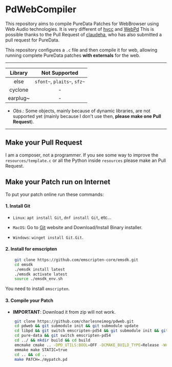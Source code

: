 # PdWebCompiler

This repository aims to compile PureData Patches for WebBrowser using Web Audio technologies. It is very different of [hvcc](https://github.com/Wasted-Audio/hvcc) and [WebPd](https://github.com/sebpiq/WebPd) This is possible thanks to the Pull Request of [claudeha](https://github.com/claudeha/pure-data/tree/emscripten), who has also submitted a pull request for PureData. 

This repository configures a `.c` file and then compile it for web, allowing running complete PureData patches **with externals** for the web. 

-------------------

| Library   |          Not Supported       |  
|:---------:|:----------------------------:|
| else      |  `sfont~`, `plaits~`, `sfz~` | 
| cyclone   |               -              | 
| earplug~  |               -              | 


* *Obs*.: Some objects, mainly because of dynamic libraries, are not supported yet (mainly because I don't use then, **please make one Pull Request**).

------------------

## Make your Pull Request

I am a composer, not a programmer. If you see some way to improve the `resources/template.c` or all the Python inside `resources` please make an Pull Request.

 
## Make your Patch run on Internet

To put your patch online run these commands:

#### 1. Install Git

* `Linux`: `apt install Git`, `dnf install Git`, etc...

* `MacOS`: Go to [Git](https://git-scm.com/download/mac) website and Download/Install Binary installer.

* `Windows`: `winget install Git.Git`.


#### 2. Install for emscripten

``` bash
    git clone https://github.com/emscripten-core/emsdk.git
    cd emsdk
    ./emsdk install latest
    ./emsdk activate latest
    source ./emsdk_env.sh

```

You need to install `emscripten`. 

#### 3. Compile your Patch

* **IMPORTANT**: Download it from zip will not work.


``` bash
    git clone https://github.com/charlesneimog/pdweb.git
    cd pdweb && git submodule init && git submodule update
    cd libpd && git switch emscripten-pd54 && git submodule init && git submodule update
    cd pure-data && git switch emscripten-pd54
    cd ../ && mkdir build && cd build
    emcmake cmake .. -DPD_UTILS:BOOL=OFF -DCMAKE_BUILD_TYPE=Release -Wno-dev
    emmake make STATIC=true
    cd .. && cd ..
    make PATCH=./mypatch.pd 
```

